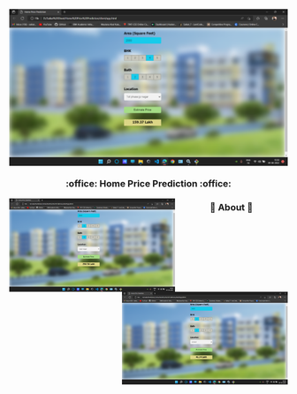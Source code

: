 <img src="img/img1.png" align="center" Width="1000">
<h3 align="center">:office: Home Price Prediction :office:</h3>

<img src="img/img2.png" align="left" Width="300">  <img src="img/img3.png" align="right" Width="300">

<h3 align="center">🔭 About 🔭</h3>



